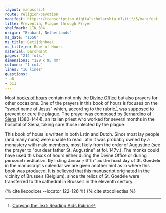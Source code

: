 ```yaml
---
layout: manuscript
route: religion-devotion
manifest: https://transcription.digitalscholarship.nl/iiif/5/manifest
title: Preventing Plague through Prayer
shelfmark: LTK 304
origin: "Brabant, Netherlands"
ms_date: "1550"
ms_title: Getijdenboek
ms_title_en: Book of Hours
material: parchment
pages: "214 fols."
dimensions: "128 x 95 mm"
columns: "1 col."
lines: "16 lines"
questions:
- a6
- b11
---
```


Most [books of hours](https://en.wikipedia.org/wiki/Book_of_hours)
contain not only the [Divine
Office](https://en.wikipedia.org/wiki/Liturgy_of_the_Hours) but also
prayers for other occasions. One of the prayers in this book of hours is
focuses on the "sweet name of Jesus" which, according to the rubric[^1],
was supposed to prevent or cure the plague. The prayer was composed by
[Bernardino of Siena](https://en.wikipedia.org/wiki/Bernardino_of_Siena)
(1380-1444), an Italian priest who worked for several months in the
hospital of Siena, taking care those infected by the plague.

This book of hours is written in both Latin and Dutch. Since most lay
people (and many nuns) were unable to read Latin it was probably owned
by a monastery with male members, most likely from the order of
Augustine (see the prayer to "our dear father St. Augustine" at fol.
147v.). The monks could have used this book of hours either during the
Divine Office or during personal meditation. By listing January 8^th^ as
the feast day of St. Goedele in the manuscript's calendar we are given
another hint as to where this book was produced. It is believed that
this manuscript originated in the vicinity of Brussels (Belgium), since
the relics of St. Goedele were transferred to the cathedral in Brussels
in the eleventh century.

[^1]: [Copying the Text: Reading Aids Rubric](/glossary/#)

{% cite liecodices --locator 122-126 %}
{% cite stocollecties %}